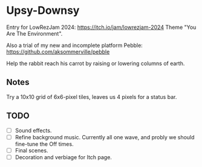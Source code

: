 # Upsy-Downsy

Entry for LowRezJam 2024: https://itch.io/jam/lowrezjam-2024
Theme "You Are The Environment".

Also a trial of my new and incomplete platform Pebble: https://github.com/aksommerville/pebble

Help the rabbit reach his carrot by raising or lowering columns of earth.

## Notes

Try a 10x10 grid of 6x6-pixel tiles, leaves us 4 pixels for a status bar.

## TODO

- [ ] Sound effects.
- [ ] Refine background music. Currently all one wave, and probly we should fine-tune the Off times.
- [ ] Final scenes.
- [ ] Decoration and verbiage for Itch page.
